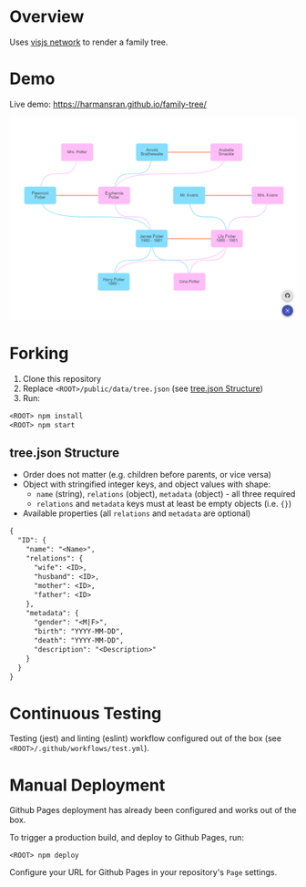 # Overview

Uses [visjs network](https://visjs.github.io/vis-network/docs/network/) to render a family tree.

# Demo
Live demo: https://harmansran.github.io/family-tree/

![family tree example](./example.PNG)

# Forking
1. Clone this repository
2. Replace `<ROOT>/public/data/tree.json` (see [tree.json Structure](#structure))
3. Run:
```
<ROOT> npm install
<ROOT> npm start
```

## <a name="structure"></a> tree.json Structure
* Order does not matter (e.g. children before parents, or vice versa)
* Object with stringified integer keys, and object values with shape:
  * `name` (string), `relations` (object), `metadata` (object) - all three required
  * `relations` and `metadata` keys must at least be empty objects (i.e. `{}`)
* Available properties (all `relations` and `metadata` are optional)
```
{
  "ID": {
    "name": "<Name>",
    "relations": {
      "wife": <ID>,
      "husband": <ID>,
      "mother": <ID>,
      "father": <ID>
    },
    "metadata": {
      "gender": "<M|F>",
      "birth": "YYYY-MM-DD",
      "death": "YYYY-MM-DD",
      "description": "<Description>"
    }
  }
}
```

# Continuous Testing
Testing (jest) and linting (eslint) workflow configured out of the box (see `<ROOT>/.github/workflows/test.yml`).

# Manual Deployment
Github Pages deployment has already been configured and works out of the box.

To trigger a production build, and deploy to Github Pages, run:
```
<ROOT> npm deploy
```
Configure your URL for Github Pages in your repository's `Page` settings.